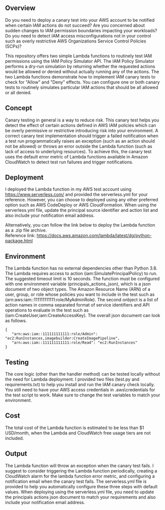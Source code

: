 ## Overview
Do you need to deploy a canary test into your AWS account to be notified when certain IAM actions do not succeed? Are you concerned about sudden changes to IAM permission boundaries impacting your workloads? Do you need to detect IAM access misconfigurations not in your control such as overly restrictive AWS Organizations Service Control Policies (SCPs)?<br/>

This repository offers two simple Lambda functions to routinely test IAM permissions using the IAM Policy Simulator API. The IAM Policy Simulator performs a dry-run simulation by returning whether the requested actions would be allowed or denied without actually running any of the actions. The two Lambda functions demonstrate how to implement IAM canary tests to check for "Allow" and "Deny" effects. You can configure one or both canary tests to routinely simulates particular IAM actions that should be all allowed or all denied.<br/> 

## Concept
Canary testing in general is a way to reduce risk. This canary test helps you detect the effect of certain actions defined in AWS IAM policies which can be overly permissive or restrictive introducing risk into your environment. A correct canary test implementation should trigger a failed notification when a test run programmatically raises an exception (such as an action should not be allowed) or throws an error outside the Lambda function (such as lack of access to underlying resources). To achieve this, the canary test uses the default error metric of Lambda functions available in Amazon CloudWatch to detect test run failures and trigger notifications.<br/> 

## Deployment
I deployed the Lambda function in my AWS test account using https://www.serverless.com/ and provided the serverless.yml for your reference. However, you can choose to deployed using any other preferred option such as AWS CodeDeploy or AWS CloudFormation. When using the serverless.yml file, update the principal source identifier and action list and also include your notification email address.<br/>

Alternatively, you can follow the link below to deploy the Lambda function as a .zip file archive.<br/>
Reference link: https://docs.aws.amazon.com/lambda/latest/dg/python-package.html

## Environment
The Lambda function has no external dependencies other than Python 3.8. The Lambda requires access to action (iam:SimulatePrincipalPolicy) to run. The suggested timeout limit is 10 seconds. The function must be configured with one environment variable (principals_actions_json), which is a json document of two object types. The Amazon Resource Name (ARN) of a user, group, or role whose policies you want to include in the test such as (arn:aws:iam::111111111111:role/MyAdminRole). The second onbject is a list of action names in comma separated format of service identifiers and API operations to evaluate in the test such as (iam:CreateUser,iam:CreateAccessKey). The overall json document can look as follows.
```
{
   "arn:aws:iam::111111111111:role/Admin": "ec2:RunInstances,imagebuilder:CreateImagePipeline",
   "arn:aws:iam::111111111111:role/Read": "ec2:RunInstances"
}
```
## Testing
The core logic (other than the handler method) can be tested locally without the need for Lambda deployment. I provided two files (test.py and requirements.txt) to help you install and run the IAM canary check locally. You still need to have your AWS access credentials in .aws\credentials for the test script to work. Make sure to change the test variables to match your environment. 

## Cost
The total cost of the Lambda function is estimated to be less than $1 USD/month, when the Lambda and CloudWatch free usage tiers are not included. 

## Output
The Lambda function will throw an exception when the canary test fails. I suggest to consider triggering the Lambda function periodically, creating a CloudWatch alarm for the lambda function error metric, and configuring a notification email when the canary test fails. The serverless.yml file is provided to help you automatically configure these three steps with default values. When deploying using the serverless.yml file, you need to update the principals actions json document to match your requirements and also include your notification email address.
